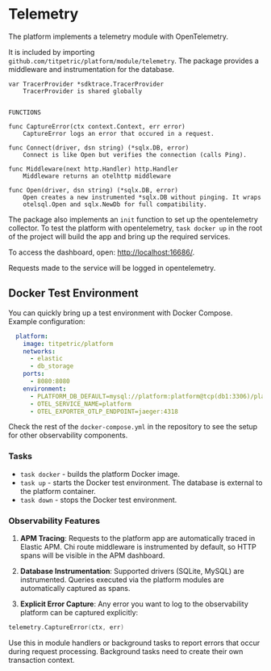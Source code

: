# Telemetry

The platform implements a telemetry module with OpenTelemetry.

It is included by importing `github.com/titpetric/platform/module/telemetry`.
The package provides a middleware and instrumentation for the database.

```
var TracerProvider *sdktrace.TracerProvider
    TracerProvider is shared globally


FUNCTIONS

func CaptureError(ctx context.Context, err error)
    CaptureError logs an error that occured in a request.

func Connect(driver, dsn string) (*sqlx.DB, error)
    Connect is like Open but verifies the connection (calls Ping).

func Middleware(next http.Handler) http.Handler
    Middleware returns an otelhttp middleware

func Open(driver, dsn string) (*sqlx.DB, error)
    Open creates a new instrumented *sqlx.DB without pinging. It wraps
    otelsql.Open and sqlx.NewDb for full compatibility.
```

The package also implements an `init` function to set up the
opentelemetry collector. To test the platform with opentelemetry, `task
docker up` in the root of the project will build the app and bring up
the required services.

To access the dashboard, open: [http://localhost:16686/](http://localhost:16686/).

Requests made to the service will be logged in opentelemetry.

## Docker Test Environment

You can quickly bring up a test environment with Docker Compose. Example configuration:

```yaml
  platform:
    image: titpetric/platform
    networks:
      - elastic
      - db_storage
    ports:
      - 8080:8080
    environment:
      - PLATFORM_DB_DEFAULT=mysql://platform:platform@tcp(db1:3306)/platform
      - OTEL_SERVICE_NAME=platform
      - OTEL_EXPORTER_OTLP_ENDPOINT=jaeger:4318
```

Check the rest of the `docker-compose.yml` in the repository to see the
setup for other observability components.

### Tasks

- `task docker` - builds the platform Docker image.  
- `task up` - starts the Docker test environment. The database is external to the platform container.
- `task down` - stops the Docker test environment.

### Observability Features

1. **APM Tracing**:
   Requests to the platform app are automatically traced in Elastic APM. Chi route middleware is instrumented by default, so HTTP spans will be visible in the APM dashboard.

2. **Database Instrumentation**:
   Supported drivers (SQLite, MySQL) are instrumented. Queries executed via the platform modules are automatically captured as spans.

3. **Explicit Error Capture**:
   Any error you want to log to the observability platform can be captured explicitly:

```go
telemetry.CaptureError(ctx, err)
```

Use this in module handlers or background tasks to report errors that
occur during request processing. Background tasks need to create their
own transaction context.
